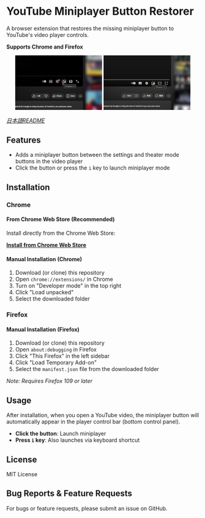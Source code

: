 # YouTube Miniplayer Button Restorer

A browser extension that restores the missing miniplayer button to YouTube's video player controls.

**Supports Chrome and Firefox**

<p align="center">
  <img src="screenshot_new_ui.png" alt="New UI Screenshot" width="45%">
  <img src="screenshot_old_ui.png" alt="Old UI Screenshot" width="45%">
</p>

*[日本語README](README_ja.md)*

## Features

- Adds a miniplayer button between the settings and theater mode buttons in the video player
- Click the button or press the `i` key to launch miniplayer mode

## Installation

### Chrome

#### From Chrome Web Store (Recommended)

Install directly from the Chrome Web Store:

**[Install from Chrome Web Store](https://chromewebstore.google.com/detail/youtube-miniplayer-button/bfbihleaagnbgnoapdlabkgmenedkopf)**

#### Manual Installation (Chrome)

1. Download (or clone) this repository
2. Open `chrome://extensions/` in Chrome
3. Turn on "Developer mode" in the top right
4. Click "Load unpacked"
5. Select the downloaded folder

### Firefox

#### Manual Installation (Firefox)

1. Download (or clone) this repository
2. Open `about:debugging` in Firefox
3. Click "This Firefox" in the left sidebar
4. Click "Load Temporary Add-on"
5. Select the `manifest.json` file from the downloaded folder

*Note: Requires Firefox 109 or later*

## Usage

After installation, when you open a YouTube video, the miniplayer button will automatically appear in the player control bar (bottom control panel).

- **Click the button**: Launch miniplayer
- **Press `i` key**: Also launches via keyboard shortcut

## License

MIT License

## Bug Reports & Feature Requests

For bugs or feature requests, please submit an issue on GitHub.